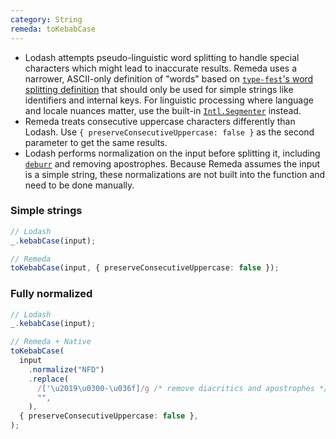 ```yaml
---
category: String
remeda: toKebabCase
---
```


- Lodash attempts pseudo-linguistic word splitting to handle special characters
  which might lead to inaccurate results. Remeda uses a narrower, ASCII-only
  definition of "words" based on [`type-fest`'s word splitting definition](https://github.com/sindresorhus/type-fest/blob/main/source/words.d.ts)
  that should only be used for simple strings like identifiers and internal
  keys. For linguistic processing where language and locale nuances matter, use
  the built-in [`Intl.Segmenter`](https://developer.mozilla.org/en-US/docs/Web/JavaScript/Reference/Global_Objects/Intl/Segmenter)
  instead.
- Remeda treats consecutive uppercase characters differently than Lodash. Use
  `{ preserveConsecutiveUppercase: false }` as the second parameter to get the
  same results.
- Lodash performs normalization on the input before splitting it, including
  [`deburr`](/mapping/lodash#deburr) and removing apostrophes. Because Remeda
  assumes the input is a simple string, these normalizations are not built into
  the function and need to be done manually.

### Simple strings

```ts
// Lodash
_.kebabCase(input);

// Remeda
toKebabCase(input, { preserveConsecutiveUppercase: false });
```

### Fully normalized

```ts
// Lodash
_.kebabCase(input);

// Remeda + Native
toKebabCase(
  input
    .normalize("NFD")
    .replace(
      /['\u2019\u0300-\u036f]/g /* remove diacritics and apostrophes */,
      "",
    ),
  { preserveConsecutiveUppercase: false },
);
```
